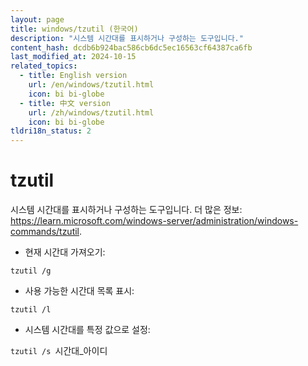 ```yaml
---
layout: page
title: windows/tzutil (한국어)
description: "시스템 시간대를 표시하거나 구성하는 도구입니다."
content_hash: dcdb6b924bac586cb6dc5ec16563cf64387ca6fb
last_modified_at: 2024-10-15
related_topics:
  - title: English version
    url: /en/windows/tzutil.html
    icon: bi bi-globe
  - title: 中文 version
    url: /zh/windows/tzutil.html
    icon: bi bi-globe
tldri18n_status: 2
---
```

# tzutil

시스템 시간대를 표시하거나 구성하는 도구입니다.
더 많은 정보: <https://learn.microsoft.com/windows-server/administration/windows-commands/tzutil>.

- 현재 시간대 가져오기:

`tzutil /g`

- 사용 가능한 시간대 목록 표시:

`tzutil /l`

- 시스템 시간대를 특정 값으로 설정:

`tzutil /s `<span class="tldr-var badge badge-pill bg-dark-lm bg-white-dm text-white-lm text-dark-dm font-weight-bold">시간대_아이디</span>
